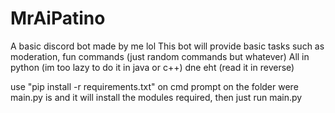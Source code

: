 # MrAiPatino
A basic discord bot made by me lol
This bot will provide basic tasks such as moderation, fun commands (just random commands but whatever)
All in python (im too lazy to do it in java or c++)
dne eht (read it in reverse)

use "pip install -r requirements.txt" on cmd prompt on the folder were main.py is and it will install the modules required, then just run main.py
